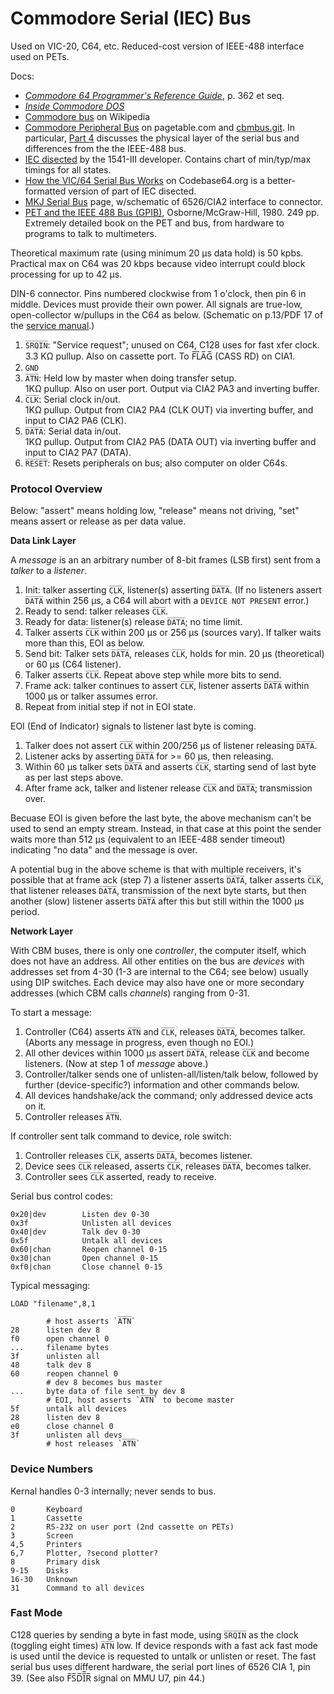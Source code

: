 Commodore Serial (IEC) Bus
==========================

Used on VIC-20, C64, etc. Reduced-cost version of IEEE-488 interface
used on PETs.

Docs:
- [_Commodore 64 Programmer's Reference Guide_][c64progref], p. 362 et seq.
- [_Inside Commodore DOS_][c64dos]
- [Commodore bus] on Wikipedia
- [Commodore Peripheral Bus][cbmbus0] on pagetable.com and [cbmbus.git]. In
  particular, [Part 4][cbmbus4] discusses the physical layer of the serial
  bus and differences from the the IEEE-488 bus.
- [IEC disected] by the 1541-III developer. Contains chart of min/typ/max
  timings for all states.
- [How the VIC/64 Serial Bus Works][cb64] on Codebase64.org is a
  better-formatted version of part of IEC disected.
- [MKJ Serial Bus][mjk] page, w/schematic of 6526/CIA2 interface to
  connector.
- [PET and the IEEE 488 Bus (GPIB)][petieee], Osborne/McGraw-Hill, 1980.
  249 pp. Extremely detailed book on the PET and bus, from hardware to
  programs to talk to multimeters.

Theoretical maximum rate (using minimum 20 μs data hold) is 50 kpbs.
Practical max on C64 was 20 kbps because video interrupt could block
processing for up to 42 μs.

DIN-6 connector. Pins numbered clockwise from 1 o'clock, then pin 6 in
middle. Devices must provide their own power. All signals are
true-low, open-collector w/pullups in the C64 as below. (Schematic on
p.13/PDF 17 of the [service manual][c64service].)

1. `S̅R̅Q̅I̅N̅`: "Service request"; unused on C64, C128 uses for fast xfer clock.  
   3.3 KΩ  pullup. Also on cassette port. To F̅L̅A̅G̅ (CASS RD) on CIA1.
2. `GND`
3. `A̅T̅N̅`: Held low by master when doing transfer setup.  
   1KΩ pullup. Also on user port. Output via CIA2 PA3 and inverting buffer.
4. `C̅L̅K̅`: Serial clock in/out.  
   1KΩ pullup. Output from CIA2 PA4 (CLK OUT) via inverting buffer,
   and input to CIA2 PA6 (CLK).
5. `D̅A̅T̅A̅`:  Serial data in/out.  
   1KΩ pullup. Output from CIA2 PA5 (DATA OUT) via inverting buffer
   and input to CIA2 PA7 (DATA).
6. `R̅E̅S̅E̅T̅`: Resets peripherals on bus; also computer on older C64s.

### Protocol Overview

Below: "assert" means holding low, "release" means not driving, "set"
means assert or release as per data value.

__Data Link Layer__

A _message_ is an an arbitrary number of 8-bit frames (LSB first) sent
from a _talker_ to a _listener_.

1. Init: talker asserting `C̅L̅K̅`, listener(s) asserting `D̅A̅T̅A̅`. (If no
   listeners assert `D̅A̅T̅A̅` within 256 μs, a C64 will abort with a `DEVICE
   NOT PRESENT` error.)
2. Ready to send: talker releases `C̅L̅K̅`.
3. Ready for data: listener(s) release `D̅A̅T̅A̅`; no time limit.
4. Talker asserts `C̅L̅K̅` within 200 μs or 256 μs (sources vary). If talker
   waits more than this, EOI as below.
5. Send bit: Talker sets `D̅A̅T̅A̅`, releases `C̅L̅K̅`, holds for min. 20 μs
   (theoretical) or 60 μs (C64 listener).
6. Talker asserts `C̅L̅K̅`. Repeat above step while more bits to send.
7. Frame ack: talker continues to assert `C̅L̅K̅`, listener asserts `D̅A̅T̅A̅`
   within 1000 μs or talker assumes error.
8. Repeat from initial step if not in EOI state.

EOI (End of Indicator) signals to listener last byte is coming.

1. Talker does not assert `C̅L̅K̅` within 200/256 μs of listener releasing `D̅A̅T̅A̅`.
2. Listener acks by asserting `D̅A̅T̅A̅` for >= 60 μs, then releasing.
3. Within 60 μs talker sets `D̅A̅T̅A̅` and asserts `C̅L̅K̅`, starting send of last
   byte as per last steps above.
4. After frame ack, talker and listener release `C̅L̅K̅` and `D̅A̅T̅A̅`;
   transmission over.

Becuase EOI is given before the last byte, the above mechanism can't
be used to send an empty stream. Instead, in that case at this point
the sender waits more than 512 μs (equivalent to an IEEE-488 sender
timeout) indicating "no data" and the message is over.

A potential bug in the above scheme is that with multiple receivers,
it's possible that at frame ack (step 7) a listener asserts `D̅A̅T̅A̅`,
talker asserts `C̅L̅K̅`, that listener releases `D̅A̅T̅A̅`, transmission of
the next byte starts, but then another (slow) listener asserts `D̅A̅T̅A̅`
after this but still within the 1000 μs period.

__Network Layer__

With CBM buses, there is only one _controller_, the computer itself, which
does not have an address. All other entities on the bus are _devices_ with
addresses set from 4-30 (1-3 are internal to the C64; see below) usually
using DIP switches. Each device may also have one or more secondary
addresses (which CBM calls _channels_) ranging from 0-31.

To start a message:
1. Controller (C64) asserts `A̅T̅N̅` and `C̅L̅K̅`, releases `D̅A̅T̅A̅`, becomes
   talker. (Aborts any message in progress, even though no EOI.)
2. All other devices within 1000 μs assert `D̅A̅T̅A̅`, release `C̅L̅K̅` and become
   listeners. (Now at step 1 of _message_ above.)
3. Controller/talker sends one of unlisten-all/listen/talk below, followed
   by further (device-specific?) information and other commands below.
4. All devices handshake/ack the command; only addressed device acts on it.
5. Controller releases `A̅T̅N̅`.

If controller sent talk command to device, role switch:
1. Controller releases `C̅L̅K̅`, asserts `D̅A̅T̅A̅`, becomes listener.
2. Device sees `C̅L̅K̅` released, asserts `C̅L̅K̅`, releases `D̅A̅T̅A̅`, becomes talker.
3. Controller sees `C̅L̅K̅` asserted, ready to receive.

Serial bus control codes:

    0x20|dev        Listen dev 0-30
    0x3f            Unlisten all devices
    0x40|dev        Talk dev 0-30
    0x5f            Untalk all devices
    0x60|chan       Reopen channel 0-15
    0x30|chan       Open channel 0-15
    0xf0|chan       Close channel 0-15

Typical messaging:

    LOAD "filename",8,1

            # host asserts `A̅T̅N̅`
    28      listen dev 8
    f0      open channel 0
    ...     filename bytes
    3f      unlisten all
    48      talk dev 8
    60      reopen channel 0
            # dev 8 becomes bus master
    ...     byte data of file sent by dev 8
            # EOI, host asserts `A̅T̅N̅` to become master
    5f      untalk all devices
    28      listen dev 8
    e0      close channel 0
    3f      unlisten all devs
            # host releases `A̅T̅N̅`

### Device Numbers

Kernal handles 0-3 internally; never sends to bus.

    0       Keyboard 
    1       Cassette
    2       RS-232 on user port (2nd cassette on PETs)
    3       Screen
    4,5     Printers
    6,7     Plotter, ?second plotter?
    8       Primary disk
    9-15    Disks
    16-30   Unknown
    31      Command to all devices

### Fast Mode

C128 queries by sending a byte in fast mode, using `S̅R̅Q̅I̅N̅` as the clock
(toggling eight times) `A̅T̅N̅` low. If device responds with a fast ack fast
mode is used until the device is requested to untalk or unlisten or reset.
The fast serial bus uses different hardware, the serial port lines of 6526
CIA 1, pin 39. (See also F̅S̅D̅I̅̅R̅ signal on MMU U7, pin 44.)



<!-------------------------------------------------------------------->
[Commodore bus]: https://en.wikipedia.org/wiki/Commodore_bus
[IEC disected]: http://www.zimmers.net/anonftp/pub/cbm/programming/serial-bus.pdf
[c64dos]: https://www.pagetable.com/docs/Inside%20Commodore%20DOS.pdf
[c64progref]: https://archive.org/details/c64-programmer-ref
[c64service]: https://www.retro-kit.co.uk/user/custom/Commodore/C64/manuals/C64C_Service_Manual.pdf
[cb64]: https://codebase64.org/doku.php?id=base:how_the_vic_64_serial_bus_works
[cbmbus.git]: https://github.com/mist64/cbmbus_doc
[cbmbus0]: https://www.pagetable.com/?p=1018
[cbmbus4]: https://www.pagetable.com/?p=1135
[mjk]: https://ist.uwaterloo.ca/~schepers/MJK/serialbus.html
[petieee]: https://archive.org/details/PET_and_the_IEEE488_Bus_1980_McGraw-Hill
